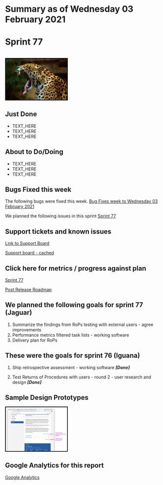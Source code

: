 # Summary as of Wednesday 03 February 2021 

# Sprint 77
<br>
<img src="graphs/jaguar.jpg" alt="HTML5 Icon" width="200" style="border:2px solid black">
<br>

## Just Done
* TEXT_HERE
* TEXT_HERE
* TEXT_HERE

## About to Do/Doing
* TEXT_HERE
* TEXT_HERE
* TEXT_HERE

## Bugs Fixed this week
The following bugs were fixed this week.
[Bug Fixes week to Wednesday 03 February 2021](graphs/bugs03022021.png)

We planned the following issues in this sprint 
[Sprint 77](graphs/sprint03022021.png)

## Support tickets and known issues
[Link to Support Board](https://collaboration.homeoffice.gov.uk/jira/secure/RapidBoard.jspa?rapidView=1717&selectedIssue=ASSB-253)

[Support board - cached](graphs/supportBoard03022021.png)

## Click here for metrics / progress against plan
[Sprint 77](graphs/progress03022021.png)

[Post Release Roadmap](graphs/roadmap03022021.png)
## We planned the following goals for sprint 77 (Jaguar)
1) Summarize the findings from RoPs testing with external users - agree improvements 
2) Performance metrics filtered task lists - working software 
3) Delivery plan for RoPs

## These were the goals for sprint 76 (Iguana)
1. Ship retrospective assessment - working software ***[Done]***
2) Test Returns of Procedures with users - round 2 - user research and design ***[Done]***

## Sample Design Prototypes
<a href="graphs/proto1_03022021.png"><img src="graphs/proto1_03022021.png" alt="HTML5 Icon" width="200" style="border:2px solid black"></a>
<br>

## Google Analytics for this report
[Google Analytics](graphs/GA03022021.png)

